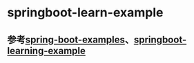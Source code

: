 # springboot-learn-example
## 参考[spring-boot-examples](https://github.com/ityouknow/spring-boot-examples)、[springboot-learning-example](https://github.com/wgh618/springboot-learning-example)
